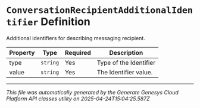 # `ConversationRecipientAdditionalIdentifier` Definition

Additional identifiers for describing messaging recipient.

| Property | Type | Required | Description |
|----------|------|----------|-------------|
| type | `string` | Yes | Type of the Identifier |
| value | `string` | Yes | The Identifier value. |

---

*This file was automatically generated by the Generate Genesys Cloud Platform API classes utility on 2025-04-24T15:04:25.587Z*